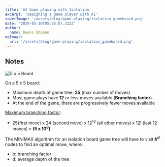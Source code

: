 ```yaml
---
title: 'AI Game playing with Isolation'
excerpt: 'Designing a game player with AI'
coverImage: '/assets/blog/game-playing/isolation_gameboard.png'
date: '2020-03-16T05:35:07.322Z'
author:
  name: Owens Ehimen
ogImage:
  url: '/assets/blog/game-playing/isolation_gameboard.png'
---
```


## Notes

![5 x 5 Board](/assets/blog/game-playing/5X5-board.png "5 by 5 Isolation board")

On a 5 x 5 board:

* Maximum depth of game tree: **25** (max number of moves)
* Most game plays have **12** or less moves available (**Branching factor**)
* At the end of the game, there are progressively fewer moves available

<u>Maximum branching factor</u>: 

* 25(first move) x 24 (second move) x 12<sup>13</sup> (all other moves) x 12! (last 12 moves) = **(5 x 10<sup>8</sup>)**

The MINIMAX algorithm for an isolation board game tree will have to visit ***b<sup>d</sup>*** nodes to find an optimal move, where:

* b: branching factor
* d: average depth of the tree



